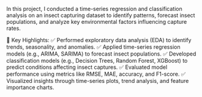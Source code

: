 In this project, I conducted a time-series regression and classification analysis on an insect capturing dataset to identify patterns, forecast insect populations, and analyze key environmental factors influencing capture rates.

🔹 Key Highlights:
✅ Performed exploratory data analysis (EDA) to identify trends, seasonality, and anomalies.
✅ Applied time-series regression models (e.g., ARIMA, SARIMA) to forecast insect populations.
✅ Developed classification models (e.g., Decision Trees, Random Forest, XGBoost) to predict conditions affecting insect captures.
✅ Evaluated model performance using metrics like RMSE, MAE, accuracy, and F1-score.
✅ Visualized insights through time-series plots, trend analysis, and feature importance charts.
